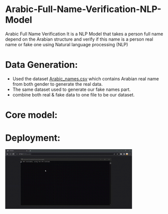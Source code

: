 # Arabic-Full-Name-Verification-NLP-Model

Arabic Full Name Verification It is a NLP Model that takes a person full name depend on the Arabian structure and verify if this name is a person real name or fake one using Natural language processing (NLP)

# Data Generation: 
- Used the dataset <a href="https://github.com/abdallah-elsawy/Arabic-Full-Name-Verification-NLP-Model-/blob/main/Names%20web%20dataset/Arabic_names.csv">Arabic_names.csv</a> which contains Arabian real name from both gender to generate the real data.
- The same dataset used to generate our fake names part.
- combine both real & fake data to one file to be our dataset.

# Core model:

# Deployment:



<img src="https://github.com/abdallah-elsawy/Arabic-Full-Name-Verification-NLP-Model-/blob/main/Deployment%20Usin%20Flask/deploy.gif" alt="Deployment gif" width="80%">
